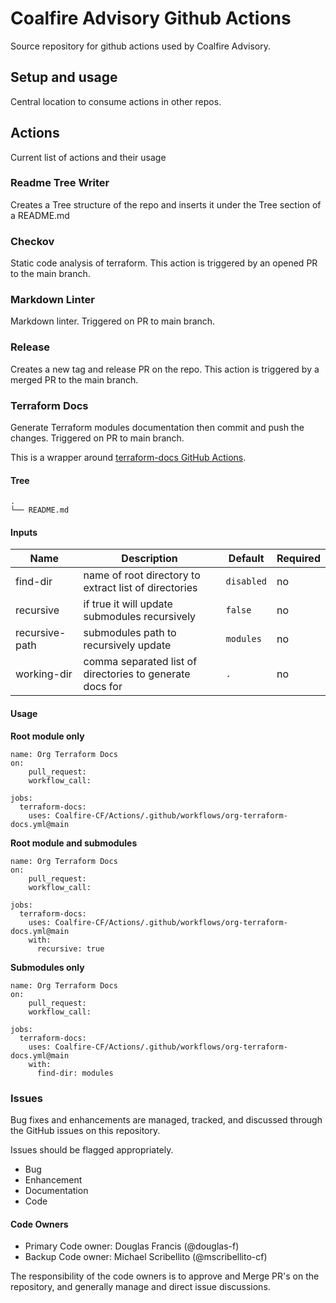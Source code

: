 # Coalfire Advisory Github Actions

Source repository for github actions used by Coalfire Advisory.

## Setup and usage

Central location to consume actions in other repos.

## Actions

Current list of actions and their usage

### Readme Tree Writer

Creates a Tree structure of the repo and inserts it under the Tree section of a README.md

### Checkov

Static code analysis of terraform. This action is triggered by an opened PR to the main branch.

### Markdown Linter

Markdown linter. Triggered on PR to main branch.

### Release

Creates a new tag and release PR on the repo.  This action is triggered by a merged PR to the main branch.

### Terraform Docs

Generate Terraform modules documentation then commit and push the changes. Triggered on PR to main branch.

This is a wrapper around [terraform-docs GitHub Actions](https://github.com/terraform-docs/gh-actions).

#### Tree

```
.
└── README.md

```

#### Inputs

| Name | Description | Default | Required |
| ---- | ----------- | ------- | -------- |
| find-dir | name of root directory to extract list of directories | `disabled` | no |
| recursive | if true it will update submodules recursively | `false` | no |
| recursive-path | submodules path to recursively update | `modules` | no |
| working-dir | comma separated list of directories to generate docs for | `.` | no |

#### Usage

**Root module only**

```
name: Org Terraform Docs
on:
    pull_request:
    workflow_call:

jobs:
  terraform-docs:
    uses: Coalfire-CF/Actions/.github/workflows/org-terraform-docs.yml@main
```

**Root module and submodules**

```
name: Org Terraform Docs
on:
    pull_request:
    workflow_call:

jobs:
  terraform-docs:
    uses: Coalfire-CF/Actions/.github/workflows/org-terraform-docs.yml@main
    with:
      recursive: true
```

**Submodules only**

```
name: Org Terraform Docs
on:
    pull_request:
    workflow_call:

jobs:
  terraform-docs:
    uses: Coalfire-CF/Actions/.github/workflows/org-terraform-docs.yml@main
    with:
      find-dir: modules
```

### **Issues**

Bug fixes and enhancements are managed, tracked, and discussed through the GitHub issues on this repository.

Issues should be flagged appropriately.

- Bug
- Enhancement
- Documentation
- Code

#### Code Owners

- Primary Code owner: Douglas Francis (@douglas-f)
- Backup Code owner: Michael Scribellito (@mscribellito-cf)

The responsibility of the code owners is to approve and Merge PR's on the repository, and generally manage and direct issue discussions.
